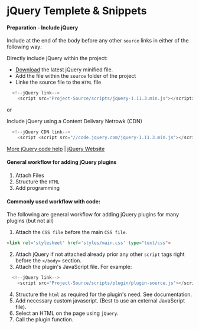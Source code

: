 <!--MarkDown Editor (use for live preview): 
https://jbt.github.io/markdown-editor-->

<!--
GitHub Markdown System:
https://help.github.com/articles/markdown-basics/
https://guides.github.com/features/mastering-markdown/
-->

# jQuery Templete & Snippets

#### Preparation - Include jQuery
Include at the end of the body before any other ```source``` links in either of the following way:

Directly include jQuery within the project:
- [Download](https://jquery.com/download/) the latest jQuery minified file.
- Add the file within the ```source``` folder of the project
- Linke the source file to the ```HTML``` file
```javascript
  <!--jQuery link-->
    <script src="Project-Source/scripts/jquery-1.11.3.min.js"></script>    
```

or

Include jQuery using a Content Delivary Netrowk (CDN)
```javascript
  <!--jQuery CDN link-->
  	<script <script src="//code.jquery.com/jquery-1.11.3.min.js"></script>    
```
[More jQuery code help](https://github.com/bappygolder/HTML_Gold/blob/master/jquery.md) | 
[jQuery Website](https://jquery.com/download/)

#### General workflow for adding jQuery plugins
1. Attach Files
2. Structure the ```HTML```
3. Add programming

#### Commonly used workflow with code:
The following are general workflow for adding jQuery plugins for many plugins (but not all)

1. Attach the ```CSS file``` before the main ```CSS file```.

  ```html
  <link rel='stylesheet' href='styles/main.css' type="text/css">
  ```

2. Attach jQuery if not attached already prior any other ```script``` tags right before the ```</body>``` section.
3. Attach the plugin's JavaScript file. For example:

  ```javascript
    <!--jQuery link-->
      <script src="Project-Source/scripts/plugin/plugin-source.js"></script> 
  ```

4. Structure the ```html``` as required for the plugin's need. See documentation.
5. Add necessary custom javascript. (Best to use an external JavaScript file).
6. Select an HTML on the page using ```jQuery```.
7. Call the plugin function.



<!--
New sections:
####Start New File
```javascript
```
-->
